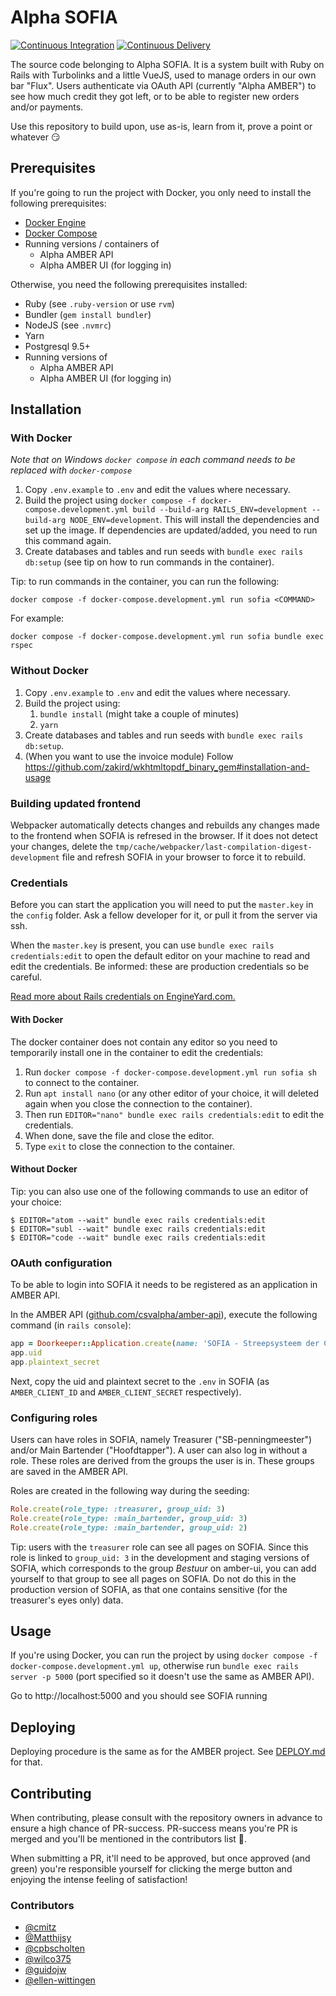 Alpha SOFIA
============

[![Continuous Integration](https://github.com/csvalpha/sofia/actions/workflows/continuous-integration.yml/badge.svg)](https://github.com/csvalpha/sofia/actions/workflows/continuous-integration.yml)
[![Continuous Delivery](https://github.com/csvalpha/sofia/actions/workflows/continuous-delivery.yml/badge.svg)](https://github.com/csvalpha/sofia/actions/workflows/continuous-delivery.yml)

The source code belonging to Alpha SOFIA. It is a system built with Ruby on Rails with Turbolinks and a little VueJS, used to manage orders in our own bar "Flux". Users authenticate via OAuth API (currently "Alpha AMBER") to see how much credit they got left, or to be able to register new orders and/or payments.

Use this repository to build upon, use as-is, learn from it, prove a point or whatever 😏

## Prerequisites
If you're going to run the project with Docker, you only need to install the following prerequisites:
* [Docker Engine](https://docs.docker.com/get-docker/) 
* [Docker Compose](https://docs.docker.com/compose/install/)
* Running versions / containers of
  * Alpha AMBER API
  * Alpha AMBER UI (for logging in)

Otherwise, you need the following prerequisites installed:

* Ruby (see `.ruby-version` or use `rvm`)
* Bundler (`gem install bundler`)
* NodeJS (see `.nvmrc`)
* Yarn
* Postgresql 9.5+
* Running versions of
  * Alpha AMBER API
  * Alpha AMBER UI (for logging in)

## Installation

### With Docker
*Note that on Windows `docker compose` in each command needs to be replaced with `docker-compose`*

1. Copy `.env.example` to `.env` and edit the values where necessary.
1. Build the project using `docker compose -f docker-compose.development.yml build --build-arg RAILS_ENV=development --build-arg NODE_ENV=development`. This will install the dependencies and set up the image. If dependencies are updated/added, you need to run this command again.
1. Create databases and tables and run seeds with `bundle exec rails db:setup` (see tip on how to run commands in the container).



Tip: to run commands in the container, you can run the following:
```
docker compose -f docker-compose.development.yml run sofia <COMMAND>
```
For example:
```
docker compose -f docker-compose.development.yml run sofia bundle exec rspec
```

### Without Docker
1. Copy `.env.example` to `.env` and edit the values where necessary.
1. Build the project using:
    1. `bundle install` (might take a couple of minutes)
    1. `yarn`
1. Create databases and tables and run seeds with `bundle exec rails db:setup`.
1. (When you want to use the invoice module) Follow https://github.com/zakird/wkhtmltopdf_binary_gem#installation-and-usage

### Building updated frontend
Webpacker automatically detects changes and rebuilds any changes made to the frontend when SOFIA is refresed in the browser. If it does not detect your changes, delete the `tmp/cache/webpacker/last-compilation-digest-development` file and refresh SOFIA in your browser to force it to rebuild.

### Credentials

Before you can start the application you will need to put the `master.key` in the `config` folder. Ask a fellow developer for it, or pull it from the server via ssh.

When the `master.key` is present, you can use `bundle exec rails credentials:edit` to open the default editor on your machine to read and edit the credentials. Be informed: these are production credentials so be careful.

[Read more about Rails credentials on EngineYard.com.](https://www.engineyard.com/blog/rails-encrypted-credentials-on-rails-5.2)

#### With Docker
The docker container does not contain any editor so you need to temporarily install one in the container to edit the credentials:
1. Run `docker compose -f docker-compose.development.yml run sofia sh` to connect to the container.
2. Run `apt install nano` (or any other editor of your choice, it will deleted again when you close the connection to the container).
3. Then run `EDITOR="nano" bundle exec rails credentials:edit` to edit the credentials.
4. When done, save the file and close the editor.
5. Type `exit` to close the connection to the container.

#### Without Docker
Tip: you can also use one of the following commands to use an editor of your choice:

```
$ EDITOR="atom --wait" bundle exec rails credentials:edit
$ EDITOR="subl --wait" bundle exec rails credentials:edit
$ EDITOR="code --wait" bundle exec rails credentials:edit
```

### OAuth configuration
To be able to login into SOFIA it needs to be registered as an application in AMBER API.

In the AMBER API ([github.com/csvalpha/amber-api](https://github.com/csvalpha/amber-api)), execute the following command (in `rails console`):

```ruby
app = Doorkeeper::Application.create(name: 'SOFIA - Streepsysteem der C.S.V. Alpha', redirect_uri: 'http://localhost:5000/users/auth/amber_oauth2/callback', scopes: 'public tomato')
app.uid
app.plaintext_secret
```

Next, copy the uid and plaintext secret to the `.env` in SOFIA (as `AMBER_CLIENT_ID` and `AMBER_CLIENT_SECRET` respectively).

### Configuring roles

Users can have roles in SOFIA, namely Treasurer ("SB-penningmeester") and/or Main Bartender ("Hoofdtapper"). A user can also log in without a role. These roles are derived from the groups the user is in. These groups are saved in the AMBER API.

Roles are created in the following way during the seeding:

```ruby
Role.create(role_type: :treasurer, group_uid: 3)
Role.create(role_type: :main_bartender, group_uid: 3)
Role.create(role_type: :main_bartender, group_uid: 2)
```

Tip:
users with the `treasurer` role can see all pages on SOFIA. Since this role is linked to `group_uid: 3` in the development and staging versions of SOFIA, which corresponds to the group *Bestuur* on amber-ui, you can add yourself to that group to see all pages on SOFIA. Do not do this in the production version of SOFIA, as that one contains sensitive (for the treasurer's eyes only) data.

## Usage
If you're using Docker, you can run the project by using `docker compose -f docker-compose.development.yml up`, otherwise run `bundle exec rails server -p 5000` (port specified so it doesn't use the same as AMBER API).

Go to http://localhost:5000 and you should see SOFIA running

## Deploying

Deploying procedure is the same as for the AMBER project.
See [DEPLOY.md](https://github.com/csvalpha/amber-api/blob/master/DEPLOY.md) for that.

## Contributing

When contributing, please consult with the repository owners in advance to ensure a high chance of PR-success. PR-success means you're PR is merged and you'll be mentioned in the contributors list 🎉.

When submitting a PR, it'll need to be approved, but once approved (and green) you're responsible yourself for clicking the merge button and enjoying the intense feeling of satisfaction!

### Contributors

- [@cmitz](https://github.com/cmitz)
- [@Matthijsy](https://github.com/Matthijsy)
- [@cpbscholten](https://github.com/cpbscholten)
- [@wilco375](https://github.com/wilco375)
- [@guidojw](https://github.com/guidojw)
- [@ellen-wittingen](https://github.com/Ellen-Wittingen)
